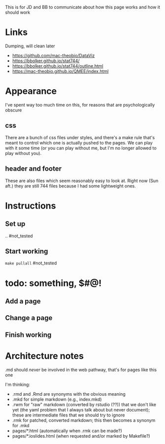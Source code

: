 This is for JD and BB to communicate about how this page works and how it should work

# Links

Dumping, will clean later

* https://github.com/mac-theobio/DataViz
* https://bbolker.github.io/stat744/
* https://bbolker.github.io/stat744/outline.html
* https://mac-theobio.github.io/QMEE/index.html

# Appearance

I've spent way too much time on this, for reasons that are psychologically obscure

## css

There are a bunch of css files under styles, and there's a make rule that's meant to control which one is actually pushed to the pages. We can play with it some time (or you can play without me, but I'm no longer allowed to play without you).

## header and footer

These are also files which seem reasonably easy to look at. Right now (Sun aft.) they are still 744 files because I had some lightweight ones.

# Instructions

## Set up

.. #not_tested

## Start working

```make pullall``` #not_tested

# todo: something, $#@!

## Add a page

## Change a page

## Finish working

# Architecture notes

.md should _never_ be involved in the web pathway, that's for pages like this one

I'm thinking:

* .rmd and .Rmd are synonyms with the obvious meaning
* .mkd for simple markdown (e.g., index.mkd)
* .rwm for "raw" markdown (converted by rstudio (??)) that we don't like yet (the yaml problem that I always talk about but never document); these are intermediate files that we should try to ignore
* .rmk for patched, converted markdown; this then becomes a synonym for .mkd
* pages/*.html (automatically when .rmk can be made?)
* pages/*.ioslides.html (when requested and/or marked by Makefile?)
